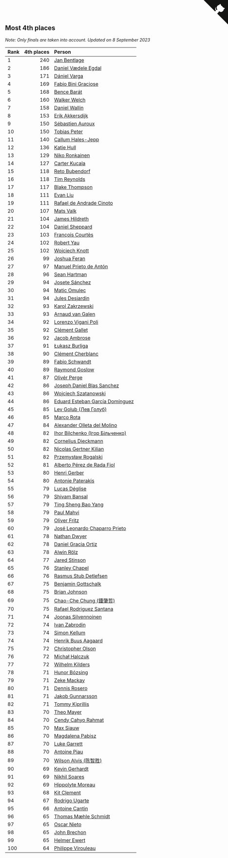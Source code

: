 ## Most 4th places

*Note: Only finals are taken into account.*
*Updated on  8 September 2023*

| Rank | 4th places | Person |
| :--- | ---: | :--- |
| 1 | 240 | [Jan Bentlage](https://www.worldcubeassociation.org/persons/2010BENT01) |
| 2 | 186 | [Daniel Vædele Egdal](https://www.worldcubeassociation.org/persons/2013EGDA01) |
| 3 | 171 | [Dániel Varga](https://www.worldcubeassociation.org/persons/2008VARG01) |
| 4 | 169 | [Fabio Bini Graciose](https://www.worldcubeassociation.org/persons/2010GRAC02) |
| 5 | 168 | [Bence Barát](https://www.worldcubeassociation.org/persons/2008BARA01) |
| 6 | 160 | [Walker Welch](https://www.worldcubeassociation.org/persons/2011WELC01) |
| 7 | 158 | [Daniel Wallin](https://www.worldcubeassociation.org/persons/2013WALL03) |
| 8 | 153 | [Erik Akkersdijk](https://www.worldcubeassociation.org/persons/2005AKKE01) |
| 9 | 150 | [Sébastien Auroux](https://www.worldcubeassociation.org/persons/2008AURO01) |
| 10 | 150 | [Tobias Peter](https://www.worldcubeassociation.org/persons/2014PETE03) |
| 11 | 140 | [Callum Hales-Jepp](https://www.worldcubeassociation.org/persons/2012HALE01) |
| 12 | 136 | [Katie Hull](https://www.worldcubeassociation.org/persons/2010HULL01) |
| 13 | 129 | [Niko Ronkainen](https://www.worldcubeassociation.org/persons/2010RONK01) |
| 14 | 127 | [Carter Kucala](https://www.worldcubeassociation.org/persons/2015KUCA01) |
| 15 | 118 | [Reto Bubendorf](https://www.worldcubeassociation.org/persons/2012BUBE01) |
| 16 | 118 | [Tim Reynolds](https://www.worldcubeassociation.org/persons/2005REYN01) |
| 17 | 117 | [Blake Thompson](https://www.worldcubeassociation.org/persons/2010THOM03) |
| 18 | 111 | [Evan Liu](https://www.worldcubeassociation.org/persons/2009LIUE01) |
| 19 | 111 | [Rafael de Andrade Cinoto](https://www.worldcubeassociation.org/persons/2007CINO01) |
| 20 | 107 | [Mats Valk](https://www.worldcubeassociation.org/persons/2007VALK01) |
| 21 | 104 | [James Hildreth](https://www.worldcubeassociation.org/persons/2009HILD01) |
| 22 | 104 | [Daniel Sheppard](https://www.worldcubeassociation.org/persons/2009SHEP01) |
| 23 | 103 | [François Courtès](https://www.worldcubeassociation.org/persons/2008COUR01) |
| 24 | 102 | [Robert Yau](https://www.worldcubeassociation.org/persons/2009YAUR01) |
| 25 | 102 | [Wojciech Knott](https://www.worldcubeassociation.org/persons/2011KNOT01) |
| 26 | 99 | [Joshua Feran](https://www.worldcubeassociation.org/persons/2011FERA01) |
| 27 | 97 | [Manuel Prieto de Antón](https://www.worldcubeassociation.org/persons/2015ANTO04) |
| 28 | 96 | [Sean Hartman](https://www.worldcubeassociation.org/persons/2016HART02) |
| 29 | 94 | [Josete Sánchez](https://www.worldcubeassociation.org/persons/2015SANC18) |
| 30 | 94 | [Matic Omulec](https://www.worldcubeassociation.org/persons/2010OMUL02) |
| 31 | 94 | [Jules Desjardin](https://www.worldcubeassociation.org/persons/2010DESJ01) |
| 32 | 93 | [Karol Zakrzewski](https://www.worldcubeassociation.org/persons/2014ZAKR01) |
| 33 | 93 | [Arnaud van Galen](https://www.worldcubeassociation.org/persons/2006GALE01) |
| 34 | 92 | [Lorenzo Vigani Poli](https://www.worldcubeassociation.org/persons/2007POLI01) |
| 35 | 92 | [Clément Gallet](https://www.worldcubeassociation.org/persons/2004GALL02) |
| 36 | 92 | [Jacob Ambrose](https://www.worldcubeassociation.org/persons/2010AMBR01) |
| 37 | 91 | [Łukasz Burliga](https://www.worldcubeassociation.org/persons/2013BURL01) |
| 38 | 90 | [Clément Cherblanc](https://www.worldcubeassociation.org/persons/2014CHER05) |
| 39 | 89 | [Fabio Schwandt](https://www.worldcubeassociation.org/persons/2014SCHW02) |
| 40 | 89 | [Raymond Goslow](https://www.worldcubeassociation.org/persons/2014GOSL01) |
| 41 | 87 | [Olivér Perge](https://www.worldcubeassociation.org/persons/2007PERG01) |
| 42 | 86 | [Joseph Daniel Blas Sanchez](https://www.worldcubeassociation.org/persons/2016SANC08) |
| 43 | 86 | [Wojciech Szatanowski](https://www.worldcubeassociation.org/persons/2011SZAT01) |
| 44 | 86 | [Eduard Esteban García Domínguez](https://www.worldcubeassociation.org/persons/2011EDUA01) |
| 45 | 85 | [Lev Golub (Лев Голуб)](https://www.worldcubeassociation.org/persons/2014HOLU01) |
| 46 | 85 | [Marco Rota](https://www.worldcubeassociation.org/persons/2009ROTA01) |
| 47 | 84 | [Alexander Olleta del Molino](https://www.worldcubeassociation.org/persons/2008OLLE01) |
| 48 | 82 | [Ihor Bilchenko (Ігор Більченко)](https://www.worldcubeassociation.org/persons/2011BILC01) |
| 49 | 82 | [Cornelius Dieckmann](https://www.worldcubeassociation.org/persons/2009DIEC01) |
| 50 | 82 | [Nicolas Gertner Kilian](https://www.worldcubeassociation.org/persons/2013GERT01) |
| 51 | 82 | [Przemysław Rogalski](https://www.worldcubeassociation.org/persons/2013ROGA02) |
| 52 | 81 | [Alberto Pérez de Rada Fiol](https://www.worldcubeassociation.org/persons/2011FIOL01) |
| 53 | 80 | [Henri Gerber](https://www.worldcubeassociation.org/persons/2014GERB01) |
| 54 | 80 | [Antonie Paterakis](https://www.worldcubeassociation.org/persons/2012PATE01) |
| 55 | 79 | [Lucas Déglise](https://www.worldcubeassociation.org/persons/2015DEGL01) |
| 56 | 79 | [Shivam Bansal](https://www.worldcubeassociation.org/persons/2011BANS02) |
| 57 | 79 | [Ting Sheng Bao Yang](https://www.worldcubeassociation.org/persons/2008BAOY01) |
| 58 | 79 | [Paul Mahvi](https://www.worldcubeassociation.org/persons/2012MAHV01) |
| 59 | 79 | [Oliver Fritz](https://www.worldcubeassociation.org/persons/2014FRIT02) |
| 60 | 79 | [José Leonardo Chaparro Prieto](https://www.worldcubeassociation.org/persons/2011CHAP01) |
| 61 | 78 | [Nathan Dwyer](https://www.worldcubeassociation.org/persons/2011DWYE02) |
| 62 | 78 | [Daniel Gracia Ortiz](https://www.worldcubeassociation.org/persons/2009ORTI01) |
| 63 | 78 | [Alwin Rölz](https://www.worldcubeassociation.org/persons/2016ROLZ01) |
| 64 | 77 | [Jared Stinson](https://www.worldcubeassociation.org/persons/2014STIN01) |
| 65 | 76 | [Stanley Chapel](https://www.worldcubeassociation.org/persons/2016CHAP04) |
| 66 | 76 | [Rasmus Stub Detlefsen](https://www.worldcubeassociation.org/persons/2014DETL01) |
| 67 | 75 | [Benjamin Gottschalk](https://www.worldcubeassociation.org/persons/2016GOTT01) |
| 68 | 75 | [Brian Johnson](https://www.worldcubeassociation.org/persons/2013JOHN10) |
| 69 | 75 | [Chao-Che Chung (鍾肇哲)](https://www.worldcubeassociation.org/persons/2012CHON03) |
| 70 | 75 | [Rafael Rodriguez Santana](https://www.worldcubeassociation.org/persons/2012SANT12) |
| 71 | 74 | [Joonas Silvennoinen](https://www.worldcubeassociation.org/persons/2016SILV07) |
| 72 | 74 | [Ivan Zabrodin](https://www.worldcubeassociation.org/persons/2012ZABR01) |
| 73 | 74 | [Simon Kellum](https://www.worldcubeassociation.org/persons/2016KELL12) |
| 74 | 74 | [Henrik Buus Aagaard](https://www.worldcubeassociation.org/persons/2006BUUS01) |
| 75 | 72 | [Christopher Olson](https://www.worldcubeassociation.org/persons/2009OLSO01) |
| 76 | 72 | [Michał Halczuk](https://www.worldcubeassociation.org/persons/2006HALC01) |
| 77 | 72 | [Wilhelm Kilders](https://www.worldcubeassociation.org/persons/2010KILD02) |
| 78 | 71 | [Hunor Bózsing](https://www.worldcubeassociation.org/persons/2009BOZS01) |
| 79 | 71 | [Zeke Mackay](https://www.worldcubeassociation.org/persons/2015MACK06) |
| 80 | 71 | [Dennis Rosero](https://www.worldcubeassociation.org/persons/2010ROSE03) |
| 81 | 71 | [Jakob Gunnarsson](https://www.worldcubeassociation.org/persons/2015GUNN01) |
| 82 | 71 | [Tommy Kiprillis](https://www.worldcubeassociation.org/persons/2014KIPR01) |
| 83 | 70 | [Theo Mayer](https://www.worldcubeassociation.org/persons/2012MAYE01) |
| 84 | 70 | [Cendy Cahyo Rahmat](https://www.worldcubeassociation.org/persons/2010RAHM02) |
| 85 | 70 | [Max Siauw](https://www.worldcubeassociation.org/persons/2017SIAU02) |
| 86 | 70 | [Magdalena Pabisz](https://www.worldcubeassociation.org/persons/2017PABI01) |
| 87 | 70 | [Luke Garrett](https://www.worldcubeassociation.org/persons/2017GARR05) |
| 88 | 70 | [Antoine Piau](https://www.worldcubeassociation.org/persons/2008PIAU01) |
| 89 | 70 | [Wilson Alvis (陈智胜)](https://www.worldcubeassociation.org/persons/2011ALVI01) |
| 90 | 69 | [Kevin Gerhardt](https://www.worldcubeassociation.org/persons/2013GERH01) |
| 91 | 69 | [Nikhil Soares](https://www.worldcubeassociation.org/persons/2015SOAR01) |
| 92 | 69 | [Hippolyte Moreau](https://www.worldcubeassociation.org/persons/2008MORE02) |
| 93 | 68 | [Kit Clement](https://www.worldcubeassociation.org/persons/2008CLEM01) |
| 94 | 67 | [Rodrigo Ugarte](https://www.worldcubeassociation.org/persons/2015UGAR01) |
| 95 | 66 | [Antoine Cantin](https://www.worldcubeassociation.org/persons/2010CANT02) |
| 96 | 65 | [Thomas Mæhle Schmidt](https://www.worldcubeassociation.org/persons/2013SCHM02) |
| 97 | 65 | [Oscar Nieto](https://www.worldcubeassociation.org/persons/2014NIET03) |
| 98 | 65 | [John Brechon](https://www.worldcubeassociation.org/persons/2010BREC01) |
| 99 | 65 | [Helmer Ewert](https://www.worldcubeassociation.org/persons/2015EWER01) |
| 100 | 64 | [Philippe Virouleau](https://www.worldcubeassociation.org/persons/2008VIRO01) |


<a href="https://github.com/JustinTimeCuber/wca_statistics" class="github-corner" aria-label="View source on Github"><svg width="80" height="80" viewBox="0 0 250 250" style="fill:#151513; color:#fff; position: absolute; top: 0; border: 0; right: 0;" aria-hidden="true"><path d="M0,0 L115,115 L130,115 L142,142 L250,250 L250,0 Z"></path><path d="M128.3,109.0 C113.8,99.7 119.0,89.6 119.0,89.6 C122.0,82.7 120.5,78.6 120.5,78.6 C119.2,72.0 123.4,76.3 123.4,76.3 C127.3,80.9 125.5,87.3 125.5,87.3 C122.9,97.6 130.6,101.9 134.4,103.2" fill="currentColor" style="transform-origin: 130px 106px;" class="octo-arm"></path><path d="M115.0,115.0 C114.9,115.1 118.7,116.5 119.8,115.4 L133.7,101.6 C136.9,99.2 139.9,98.4 142.2,98.6 C133.8,88.0 127.5,74.4 143.8,58.0 C148.5,53.4 154.0,51.2 159.7,51.0 C160.3,49.4 163.2,43.6 171.4,40.1 C171.4,40.1 176.1,42.5 178.8,56.2 C183.1,58.6 187.2,61.8 190.9,65.4 C194.5,69.0 197.7,73.2 200.1,77.6 C213.8,80.2 216.3,84.9 216.3,84.9 C212.7,93.1 206.9,96.0 205.4,96.6 C205.1,102.4 203.0,107.8 198.3,112.5 C181.9,128.9 168.3,122.5 157.7,114.1 C157.9,116.9 156.7,120.9 152.7,124.9 L141.0,136.5 C139.8,137.7 141.6,141.9 141.8,141.8 Z" fill="currentColor" class="octo-body"></path></svg></a><style>.github-corner:hover .octo-arm{animation:octocat-wave 560ms ease-in-out}@keyframes octocat-wave{0%,100%{transform:rotate(0)}20%,60%{transform:rotate(-25deg)}40%,80%{transform:rotate(10deg)}}@media (max-width:500px){.github-corner:hover .octo-arm{animation:none}.github-corner .octo-arm{animation:octocat-wave 560ms ease-in-out}}</style>
